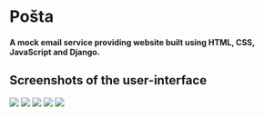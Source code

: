 # Pošta

#### A mock email service providing website built using HTML, CSS, JavaScript and Django.

## Screenshots of the user-interface

<p>

  <img src="https://user-images.githubusercontent.com/64299262/146244992-2f7af361-73a3-4d8f-9986-ae5c7e277780.png">
  <img src="https://user-images.githubusercontent.com/64299262/146245060-81600323-9eaa-4d6f-ada2-75717556da33.png">
  <img src="https://user-images.githubusercontent.com/64299262/146245074-e21d90b4-7f75-416a-9c99-2a7661c5b08d.png">
  <img src="https://user-images.githubusercontent.com/64299262/146245092-e54364eb-cbb2-4119-a472-c5fa82b97868.png">
  <img src="https://user-images.githubusercontent.com/64299262/146245101-553db595-2fad-4fd5-98ce-5bf81548678e.png">

</p>
